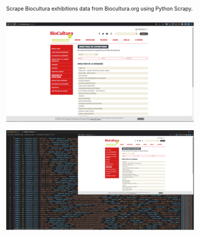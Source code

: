 Scrape Biocultura exhibitions data from Biocultura.org using Python Scrapy.

![Web source](web-source.PNG)
-----
![Result in json](result-example-json-2.PNG)